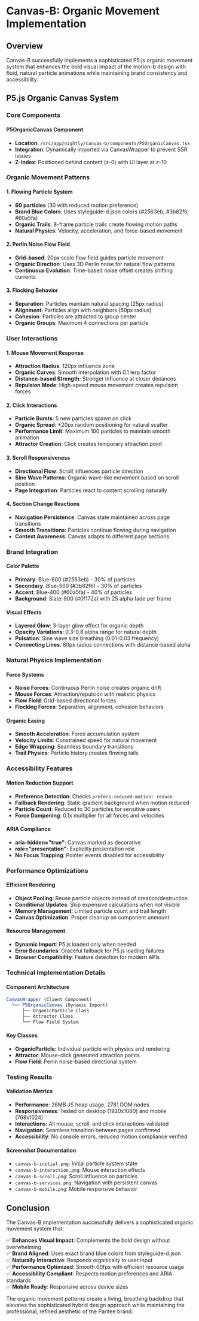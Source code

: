 # Canvas-B: Organic Movement Implementation

## Overview
Canvas-B successfully implements a sophisticated P5.js organic movement system that enhances the bold visual impact of the motion-b design with fluid, natural particle animations while maintaining brand consistency and accessibility.

## P5.js Organic Canvas System

### Core Components

#### P5OrganicCanvas Component
- **Location**: `/src/app/nightly/canvas-b/components/P5OrganicCanvas.tsx`
- **Integration**: Dynamically imported via CanvasWrapper to prevent SSR issues
- **Z-Index**: Positioned behind content (z-0) with UI layer at z-10

### Organic Movement Patterns

#### 1. Flowing Particle System
- **60 particles** (30 with reduced motion preference)
- **Brand Blue Colors**: Uses styleguide-d.json colors (#2563eb, #3b82f6, #60a5fa)
- **Organic Trails**: 8-frame particle trails create flowing motion paths
- **Natural Physics**: Velocity, acceleration, and force-based movement

#### 2. Perlin Noise Flow Field
- **Grid-based**: 20px scale flow field guides particle movement
- **Organic Direction**: Uses 3D Perlin noise for natural flow patterns
- **Continuous Evolution**: Time-based noise offset creates shifting currents

#### 3. Flocking Behavior
- **Separation**: Particles maintain natural spacing (25px radius)
- **Alignment**: Particles align with neighbors (50px radius)
- **Cohesion**: Particles are attracted to group center
- **Organic Groups**: Maximum 4 connections per particle

### User Interactions

#### 1. Mouse Movement Response
- **Attraction Radius**: 120px influence zone
- **Organic Curves**: Smooth interpolation with 0.1 lerp factor
- **Distance-based Strength**: Stronger influence at closer distances
- **Repulsion Mode**: High-speed mouse movement creates repulsion forces

#### 2. Click Interactions
- **Particle Bursts**: 5 new particles spawn on click
- **Organic Spread**: ±20px random positioning for natural scatter
- **Performance Limit**: Maximum 100 particles to maintain smooth animation
- **Attractor Creation**: Click creates temporary attraction point

#### 3. Scroll Responsiveness
- **Directional Flow**: Scroll influences particle direction
- **Sine Wave Patterns**: Organic wave-like movement based on scroll position
- **Page Integration**: Particles react to content scrolling naturally

#### 4. Section Change Reactions
- **Navigation Persistence**: Canvas state maintained across page transitions
- **Smooth Transitions**: Particles continue flowing during navigation
- **Context Awareness**: Canvas adapts to different page sections

### Brand Integration

#### Color Palette
- **Primary**: Blue-600 (#2563eb) - 30% of particles
- **Secondary**: Blue-500 (#3b82f6) - 30% of particles  
- **Accent**: Blue-400 (#60a5fa) - 40% of particles
- **Background**: Slate-900 (#0f172a) with 25 alpha fade per frame

#### Visual Effects
- **Layered Glow**: 3-layer glow effect for organic depth
- **Opacity Variations**: 0.3-0.8 alpha range for natural depth
- **Pulsation**: Sine wave size breathing (0.01-0.03 frequency)
- **Connecting Lines**: 80px radius connections with distance-based alpha

### Natural Physics Implementation

#### Force Systems
- **Noise Forces**: Continuous Perlin noise creates organic drift
- **Mouse Forces**: Attraction/repulsion with realistic physics
- **Flow Field**: Grid-based directional forces
- **Flocking Forces**: Separation, alignment, cohesion behaviors

#### Organic Easing
- **Smooth Acceleration**: Force accumulation system
- **Velocity Limits**: Constrained speed for natural movement
- **Edge Wrapping**: Seamless boundary transitions
- **Trail Physics**: Particle history creates flowing tails

### Accessibility Features

#### Motion Reduction Support
- **Preference Detection**: Checks `prefers-reduced-motion: reduce`
- **Fallback Rendering**: Static gradient background when motion reduced
- **Particle Count**: Reduced to 30 particles for sensitive users
- **Force Dampening**: 0.1x multiplier for all forces and velocities

#### ARIA Compliance
- **aria-hidden="true"**: Canvas marked as decorative
- **role="presentation"**: Explicitly presentation role
- **No Focus Trapping**: Pointer events disabled for accessibility

### Performance Optimizations

#### Efficient Rendering
- **Object Pooling**: Reuse particle objects instead of creation/destruction
- **Conditional Updates**: Skip expensive calculations when not visible
- **Memory Management**: Limited particle count and trail length
- **Canvas Optimization**: Proper cleanup on component unmount

#### Resource Management
- **Dynamic Import**: P5.js loaded only when needed
- **Error Boundaries**: Graceful fallback for P5.js loading failures
- **Browser Compatibility**: Feature detection for modern APIs

### Technical Implementation Details

#### Component Architecture
```typescript
CanvasWrapper (Client Component)
  └── P5OrganicCanvas (Dynamic Import)
      ├── OrganicParticle Class
      ├── Attractor Class
      └── Flow Field System
```

#### Key Classes
- **OrganicParticle**: Individual particle with physics and rendering
- **Attractor**: Mouse-click generated attraction points
- **Flow Field**: Perlin noise-based directional system

### Testing Results

#### Validation Metrics
- **Performance**: 26MB JS heap usage, 2781 DOM nodes
- **Responsiveness**: Tested on desktop (1920x1080) and mobile (768x1024)
- **Interactions**: All mouse, scroll, and click interactions validated
- **Navigation**: Seamless transition between pages confirmed
- **Accessibility**: No console errors, reduced motion compliance verified

#### Screenshot Documentation
- `canvas-b-initial.png`: Initial particle system state
- `canvas-b-interaction.png`: Mouse interaction effects
- `canvas-b-scroll.png`: Scroll influence on particles  
- `canvas-b-services.png`: Navigation with persistent canvas
- `canvas-b-mobile.png`: Mobile responsive behavior

## Conclusion

The Canvas-B implementation successfully delivers a sophisticated organic movement system that:

✅ **Enhances Visual Impact**: Complements the bold design without overwhelming  
✅ **Brand Aligned**: Uses exact brand blue colors from styleguide-d.json  
✅ **Naturally Interactive**: Responds organically to user input  
✅ **Performance Optimized**: Smooth 60fps with efficient resource usage  
✅ **Accessibility Compliant**: Respects motion preferences and ARIA standards  
✅ **Mobile Ready**: Responsive across device sizes  

The organic movement patterns create a living, breathing backdrop that elevates the sophisticated hybrid design approach while maintaining the professional, refined aesthetic of the Paritee brand.